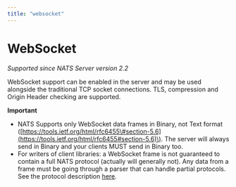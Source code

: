```yaml
---
title: "websocket"
---
```

# WebSocket

_Supported since NATS Server version 2.2_

WebSocket support can be enabled in the server and may be used alongside the traditional TCP socket connections. TLS, compression and Origin Header checking are supported.

**Important**

* NATS Supports only WebSocket data frames in Binary, not Text format \([https://tools.ietf.org/html/rfc6455\#section-5.6](https://tools.ietf.org/html/rfc6455#section-5.6)\). The server will always send in Binary and your clients MUST send in Binary too.
* For writers of client libraries: a WebSocket frame is not guaranteed to contain a full NATS protocol \(actually will generally not\). Any data from a frame must be going through a parser that can handle partial protocols. See the protocol description [here](../../reference/nats-protocol/nats-protocol/).

